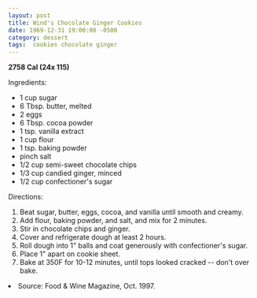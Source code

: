 ```yaml
---
layout: post
title: Wind's Chocolate Ginger Cookies
date: 1969-12-31 19:00:00 -0500
category: dessert
tags:  cookies chocolate ginger
---
```

<b>2758 Cal (24x 115)</b>
<p>Ingredients:</p><ul>
<li>1 cup	sugar</li>
<li>6 Tbsp.	butter, melted</li>
<li>2	eggs</li>
<li>6 Tbsp.	cocoa powder</li>
<li>1 tsp.	vanilla extract</li>
<li>1 cup	flour</li>
<li>1 tsp.	baking powder</li>
<li>pinch	salt</li>
<li>1/2 cup	semi-sweet chocolate chips</li>
<li>1/3 cup	candied ginger, minced</li>
<li>1/2 cup	confectioner's sugar</li>
</ul>
<p>Directions:</p>
<ol>
<li>Beat sugar, butter, eggs, cocoa, and vanilla until smooth and creamy.</li>
<li>Add flour, baking powder, and salt, and mix for 2 minutes.</li>
<li>Stir in chocolate chips and ginger.</li>
<li>Cover and refrigerate dough at least 2 hours.</li>
<li>Roll dough into 1" balls and coat generously with confectioner's sugar.</li>
<li>Place 1" apart on cookie sheet.</li>
<li>Bake at 350F for 10-12 minutes, until tops looked cracked -- don't over bake.</li>
</ol>
<li>Source: Food & Wine Magazine, Oct. 1997.  </li>
